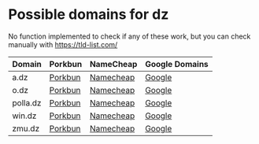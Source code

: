 # Possible domains for dz

No function implemented to check if any of these work, but you can check manually with https://tld-list.com/

| Domain | Porkbun | NameCheap | Google Domains |
|---|---|---|---|
| a.dz | [Porkbun](https://porkbun.com/checkout/search?prb=e814663da1&tlds=&idnLanguage=&search=search&q=a.dz) | [Namecheap](https://www.namecheap.com/domains/registration/results/?domain=a.dz) | [Google](https://domains.google.com/registrar/search?searchTerm=a.dz) |
| o.dz | [Porkbun](https://porkbun.com/checkout/search?prb=e814663da1&tlds=&idnLanguage=&search=search&q=o.dz) | [Namecheap](https://www.namecheap.com/domains/registration/results/?domain=o.dz) | [Google](https://domains.google.com/registrar/search?searchTerm=o.dz) |
| polla.dz | [Porkbun](https://porkbun.com/checkout/search?prb=e814663da1&tlds=&idnLanguage=&search=search&q=polla.dz) | [Namecheap](https://www.namecheap.com/domains/registration/results/?domain=polla.dz) | [Google](https://domains.google.com/registrar/search?searchTerm=polla.dz) |
| win.dz | [Porkbun](https://porkbun.com/checkout/search?prb=e814663da1&tlds=&idnLanguage=&search=search&q=win.dz) | [Namecheap](https://www.namecheap.com/domains/registration/results/?domain=win.dz) | [Google](https://domains.google.com/registrar/search?searchTerm=win.dz) |
| zmu.dz | [Porkbun](https://porkbun.com/checkout/search?prb=e814663da1&tlds=&idnLanguage=&search=search&q=zmu.dz) | [Namecheap](https://www.namecheap.com/domains/registration/results/?domain=zmu.dz) | [Google](https://domains.google.com/registrar/search?searchTerm=zmu.dz) |
